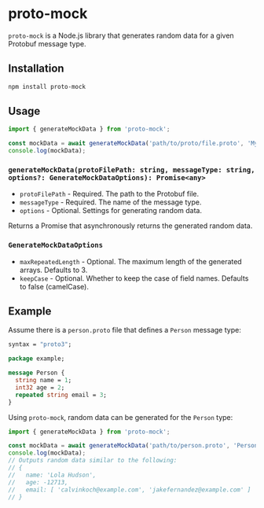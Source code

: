 
proto-mock
==========

`proto-mock` is a Node.js library that generates random data for a given Protobuf message type.

Installation
------------

```bash
npm install proto-mock
```

Usage
-----

```typescript
import { generateMockData } from 'proto-mock';

const mockData = await generateMockData('path/to/proto/file.proto', 'MyMessageType');
console.log(mockData);
```

### `generateMockData(protoFilePath: string, messageType: string, options?: GenerateMockDataOptions): Promise<any>`

*   `protoFilePath` - Required. The path to the Protobuf file.
*   `messageType` - Required. The name of the message type.
*   `options` - Optional. Settings for generating random data.

Returns a Promise that asynchronously returns the generated random data.

### `GenerateMockDataOptions`

*   `maxRepeatedLength` - Optional. The maximum length of the generated arrays. Defaults to 3.
*   `keepCase` - Optional. Whether to keep the case of field names. Defaults to false (camelCase).

Example
-------

Assume there is a `person.proto` file that defines a `Person` message type:

```protobuf
syntax = "proto3";

package example;

message Person {
  string name = 1;
  int32 age = 2;
  repeated string email = 3;
}
```

Using `proto-mock`, random data can be generated for the `Person` type:


```typescript
import { generateMockData } from 'proto-mock';

const mockData = await generateMockData('path/to/person.proto', 'Person');
console.log(mockData);
// Outputs random data similar to the following:
// {
//   name: 'Lola Hudson',
//   age: -12713,
//   email: [ 'calvinkoch@example.com', 'jakefernandez@example.com' ]
// }
```